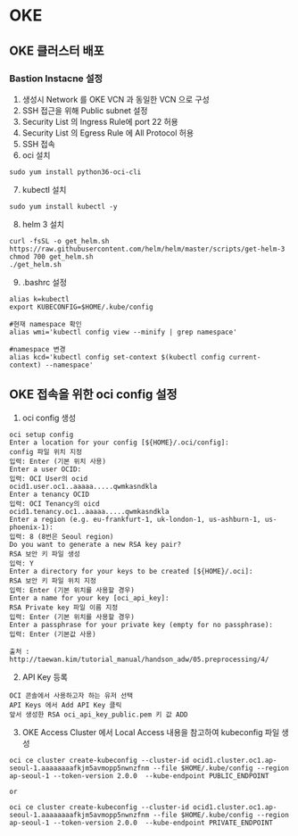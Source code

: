 # OKE

## OKE 클러스터 배포


### Bastion Instacne 설정
1. 생성시 Network 를 OKE VCN 과 동일한 VCN 으로 구성
2. SSH 접근을 위해 Public subnet 설정
3. Security List 의 Ingress Rule에 port 22 허용
4. Security List 의 Egress Rule 에 All Protocol 허용
5. SSH 접속
6. oci 설치
```
sudo yum install python36-oci-cli
```
7. kubectl 설치
```
sudo yum install kubectl -y
```
8. helm 3 설치
```
curl -fsSL -o get_helm.sh https://raw.githubusercontent.com/helm/helm/master/scripts/get-helm-3
chmod 700 get_helm.sh
./get_helm.sh
```
9. .bashrc 설정
```
alias k=kubectl
export KUBECONFIG=$HOME/.kube/config

#현재 namespace 확인
alias wmi='kubectl config view --minify | grep namespace'

#namespace 변경
alias kcd='kubectl config set-context $(kubectl config current-context) --namespace'
```

## OKE 접속을 위한 oci config 설정
1. oci config 생성
```
oci setup config
Enter a location for your config [${HOME}/.oci/config]:
config 파일 위치 지정
입력: Enter (기본 위치 사용)
Enter a user OCID:
입력: OCI User의 ocid
ocid1.user.oc1..aaaaa.....qwmkasndkla
Enter a tenancy OCID
입력: OCI Tenancy의 oicd
ocid1.tenancy.oc1..aaaaa.....qwmkasndkla
Enter a region (e.g. eu-frankfurt-1, uk-london-1, us-ashburn-1, us-phoenix-1):
입력: 8 (8번은 Seoul region)
Do you want to generate a new RSA key pair?
RSA 보안 키 파일 생성
입력: Y
Enter a directory for your keys to be created [${HOME}/.oci]:
RSA 보안 키 파일 위치 지정
입력: Enter (기본 위치를 사용할 경우)
Enter a name for your key [oci_api_key]:
RSA Private key 파일 이름 지정
입력: Enter (기본 위치를 사용할 경우)
Enter a passphrase for your private key (empty for no passphrase):
입력: Enter (기본값 사용)

출처 : http://taewan.kim/tutorial_manual/handson_adw/05.preprocessing/4/
```
2. API Key 등록
```
OCI 콘솔에서 사용하고자 하는 유저 선택
API Keys 에서 Add API Key 클릭
앞서 생성한 RSA oci_api_key_public.pem 키 값 ADD
```
3. OKE Access Cluster 에서 Local Access 내용을 참고하여 kubeconfig 파일 생성
```
oci ce cluster create-kubeconfig --cluster-id ocid1.cluster.oc1.ap-seoul-1.aaaaaaaafkjm5avmopp5nwnzfnm --file $HOME/.kube/config --region ap-seoul-1 --token-version 2.0.0  --kube-endpoint PUBLIC_ENDPOINT

or

oci ce cluster create-kubeconfig --cluster-id ocid1.cluster.oc1.ap-seoul-1.aaaaaaaafkjm5avmopp5nwnzfnm --file $HOME/.kube/config --region ap-seoul-1 --token-version 2.0.0  --kube-endpoint PRIVATE_ENDPOINT
```
